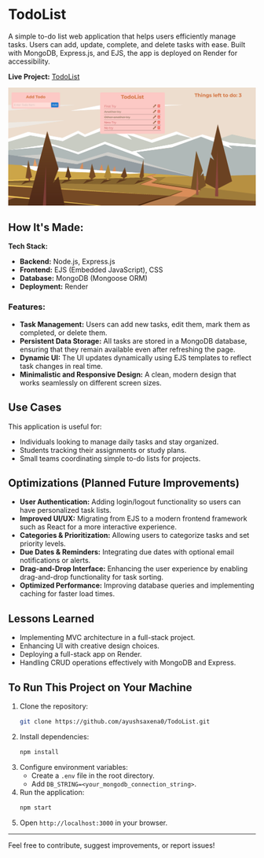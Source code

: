 # TodoList

A simple to-do list web application that helps users efficiently manage tasks. Users can add, update, complete, and delete tasks with ease. Built with MongoDB, Express.js, and EJS, the app is deployed on Render for accessibility.

**Live Project:** [TodoList](https://todolist-gc7w.onrender.com)

![TodoList Preview](public/images/todolist-project-img.png)

## How It's Made:

**Tech Stack:**
- **Backend:** Node.js, Express.js
- **Frontend:** EJS (Embedded JavaScript), CSS
- **Database:** MongoDB (Mongoose ORM)
- **Deployment:** Render

### Features:
- **Task Management:** Users can add new tasks, edit them, mark them as completed, or delete them.
- **Persistent Data Storage:** All tasks are stored in a MongoDB database, ensuring that they remain available even after refreshing the page.
- **Dynamic UI:** The UI updates dynamically using EJS templates to reflect task changes in real time.
- **Minimalistic and Responsive Design:** A clean, modern design that works seamlessly on different screen sizes.

## Use Cases
This application is useful for:
- Individuals looking to manage daily tasks and stay organized.
- Students tracking their assignments or study plans.
- Small teams coordinating simple to-do lists for projects.

## Optimizations (Planned Future Improvements)
- **User Authentication:** Adding login/logout functionality so users can have personalized task lists.
- **Improved UI/UX:** Migrating from EJS to a modern frontend framework such as React for a more interactive experience.
- **Categories & Prioritization:** Allowing users to categorize tasks and set priority levels.
- **Due Dates & Reminders:** Integrating due dates with optional email notifications or alerts.
- **Drag-and-Drop Interface:** Enhancing the user experience by enabling drag-and-drop functionality for task sorting.
- **Optimized Performance:** Improving database queries and implementing caching for faster load times.

## Lessons Learned
- Implementing MVC architecture in a full-stack project.
- Enhancing UI with creative design choices.
- Deploying a full-stack app on Render.
- Handling CRUD operations effectively with MongoDB and Express.

## To Run This Project on Your Machine
1. Clone the repository:
   ```sh
   git clone https://github.com/ayushsaxena0/TodoList.git
   ```
2. Install dependencies:
   ```sh
   npm install
   ```
3. Configure environment variables:
   - Create a `.env` file in the root directory.
   - Add `DB_STRING=<your_mongodb_connection_string>`.
4. Run the application:
   ```sh
   npm start
   ```
5. Open `http://localhost:3000` in your browser.

---

Feel free to contribute, suggest improvements, or report issues!

